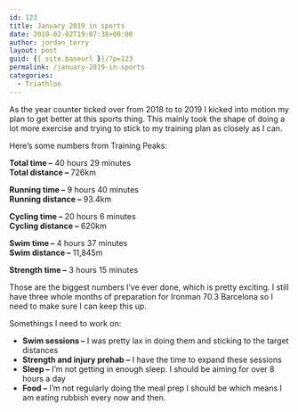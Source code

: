 ```yaml
---
id: 123
title: January 2019 in sports
date: 2019-02-02T19:07:38+00:00
author: jordan_terry
layout: post
guid: {{ site.baseurl }}/?p=123
permalink: /january-2019-in-sports
categories:
  - Triathlon
---
```

As the year counter ticked over from 2018 to to 2019 I kicked into motion my plan to get better at this sports thing. This mainly took the shape of doing a lot more exercise and trying to stick to my training plan as closely as I can.

Here&#8217;s some numbers from Training Peaks:

**Total time &#8211;** 40 hours 29 minutes  
**Total distance &#8211;** 726km

**Running time &#8211;** 9 hours 40 minutes  
**Running distance &#8211;** 93.4km

**Cycling time &#8211;** 20 hours 6 minutes  
**Cycling distance &#8211;** 620km

**Swim time &#8211;** 4 hours 37 minutes  
**Swim distance &#8211;** 11,845m

**Strength time &#8211;** 3 hours 15 minutes

Those are the biggest numbers I&#8217;ve ever done, which is pretty exciting. I still have three whole months of preparation for Ironman 70.3 Barcelona so I need to make sure I can keep this up.

Somethings I need to work on:

  * **Swim sessions &#8211;** I was pretty lax in doing them and sticking to the target distances
  * **Strength and injury prehab** **&#8211;** I have the time to expand these sessions
  * **Sleep &#8211;** I&#8217;m not getting in enough sleep. I should be aiming for over 8 hours a day
  * **Food &#8211;** I&#8217;m not regularly doing the meal prep I should be which means I am eating rubbish every now and then.